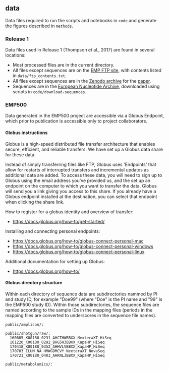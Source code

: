 ## data

Data files required to run the scripts and notebooks in `code` and generate the figures described in `methods`.

### Release 1

Data files used in Release 1 (Thompson et al., 2017) are found in several locations:

* Most processed files are in the current directory.
* All files except sequences are on the [EMP FTP site](ftp://ftp.microbio.me/emp/release1), with contents listed in `data/ftp_contents.txt`.
* All files except sequences are in the [Zenodo archive](https://zenodo.org/record/890000) for the [paper](http://doi.org/10.1038/nature24621).
* Sequences are in the [European Nucleotide Archive](http://ebi.ac.uk/ena/), downloaded using scripts in `code/download-sequences`.

### EMP500

Data generated in the EMP500 project are accessible via a Globus Endpoint, which prior to publication is accessible only to project collaborators.

#### Globus instructions

Globus is a high-speed distributed file transfer architecture that enables secure, efficient, and reliable transfers. We have set up a Globus data share for these data. 

Instead of simply transferring files like FTP, Globus uses 'Endpoints' that allow for restarts of interrupted transfers and incremental updates as additional data are added. To access these data, you will need to sign up to Globus using the email address you've provided us, and the set up an endpoint on the computer to which you want to transfer the data. Globus will send you a link giving you access to this share. If you already have a Globus endpoint installed at the destination, you can select that endpoint when clicking the share link. 

How to register for a globus identity and overview of transfer:

* https://docs.globus.org/how-to/get-started/

Installing and connecting personal endpoints:

* https://docs.globus.org/how-to/globus-connect-personal-mac
* https://docs.globus.org/how-to/globus-connect-personal-windows
* https://docs.globus.org/how-to/globus-connect-personal-linux

Additional documentation for setting up Globus:

* https://docs.globus.org/how-to/

#### Globus directory structure

Within each directory of sequence data are subdirectories nammed by PI and study ID, for example "Doe99" (where "Doe" is the PI name and "99" is the EMP500 study ID). Within those subdirectories, the sequence files are named according to the sample IDs in the mapping files (periods in the mapping files are converted to underscores in the sequence file names).

```
public/amplicon/:

public/shotgun/raw/:
  160805_K00180_0231_AHCTHWBBXX_NexteraXT_HiSeq
  161220_K00180_0292_BHG5H3BBXX_KapaHP_HiSeq
  170418_K00180_0352_AHHVLVBBXX_KapaHP_HiSeq
  170703_ILUM_NA_HMWGDMCVY_NexteraXT_NovaSeq
  170721_K00180_0403_AHKNLJBBXX_KapaHP_HiSeq

public/metabolomics/:

```
